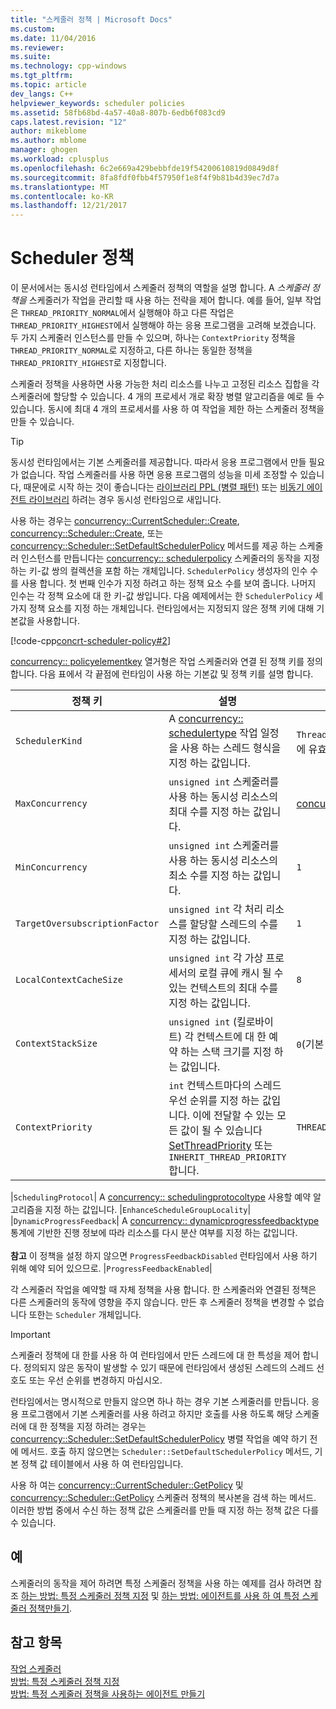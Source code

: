 ```yaml
---
title: "스케줄러 정책 | Microsoft Docs"
ms.custom: 
ms.date: 11/04/2016
ms.reviewer: 
ms.suite: 
ms.technology: cpp-windows
ms.tgt_pltfrm: 
ms.topic: article
dev_langs: C++
helpviewer_keywords: scheduler policies
ms.assetid: 58fb68bd-4a57-40a8-807b-6edb6f083cd9
caps.latest.revision: "12"
author: mikeblome
ms.author: mblome
manager: ghogen
ms.workload: cplusplus
ms.openlocfilehash: 6c2e669a429bebbfde19f54200610819d0849d8f
ms.sourcegitcommit: 8fa8fdf0fbb4f57950f1e8f4f9b81b4d39ec7d7a
ms.translationtype: MT
ms.contentlocale: ko-KR
ms.lasthandoff: 12/21/2017
---
```

# <a name="scheduler-policies"></a>Scheduler 정책
이 문서에서는 동시성 런타임에서 스케줄러 정책의 역할을 설명 합니다. A *스케줄러 정책을* 스케줄러가 작업을 관리할 때 사용 하는 전략을 제어 합니다. 예를 들어, 일부 작업은 `THREAD_PRIORITY_NORMAL`에서 실행해야 하고 다른 작업은 `THREAD_PRIORITY_HIGHEST`에서 실행해야 하는 응용 프로그램을 고려해 보겠습니다.  두 가지 스케줄러 인스턴스를 만들 수 있으며, 하나는 `ContextPriority` 정책을 `THREAD_PRIORITY_NORMAL`로 지정하고, 다른 하나는 동일한 정책을 `THREAD_PRIORITY_HIGHEST`로 지정합니다.  
  
 스케줄러 정책을 사용하면 사용 가능한 처리 리소스를 나누고 고정된 리소스 집합을 각 스케줄러에 할당할 수 있습니다. 4 개의 프로세서 개로 확장 병렬 알고리즘을 예로 들 수 있습니다. 동시에 최대 4 개의 프로세서를 사용 하 여 작업을 제한 하는 스케줄러 정책을 만들 수 있습니다.  
  
> [!TIP]
>  동시성 런타임에서는 기본 스케줄러를 제공합니다. 따라서 응용 프로그램에서 만들 필요가 없습니다. 작업 스케줄러를 사용 하면 응용 프로그램의 성능을 미세 조정할 수 있습니다, 때문에로 시작 하는 것이 좋습니다는 [라이브러리 PPL (병렬 패턴)](../../parallel/concrt/parallel-patterns-library-ppl.md) 또는 [비동기 에이전트 라이브러리](../../parallel/concrt/asynchronous-agents-library.md) 하려는 경우 동시성 런타임으로 새입니다.  
  
 사용 하는 경우는 [concurrency::CurrentScheduler::Create](reference/currentscheduler-class.md#create), [concurrency::Scheduler::Create](reference/scheduler-class.md#create), 또는 [concurrency::Scheduler::SetDefaultSchedulerPolicy](reference/scheduler-class.md#setdefaultschedulerpolicy) 메서드를 제공 하는 스케줄러 인스턴스를 만듭니다는 [concurrency:: schedulerpolicy](../../parallel/concrt/reference/schedulerpolicy-class.md) 스케줄러의 동작을 지정 하는 키-값 쌍의 컬렉션을 포함 하는 개체입니다. `SchedulerPolicy` 생성자의 인수 수를 사용 합니다. 첫 번째 인수가 지정 하려고 하는 정책 요소 수를 보여 줍니다. 나머지 인수는 각 정책 요소에 대 한 키-값 쌍입니다. 다음 예제에서는 한 `SchedulerPolicy` 세 가지 정책 요소를 지정 하는 개체입니다. 런타임에서는 지정되지 않은 정책 키에 대해 기본값을 사용합니다.  

  
 [!code-cpp[concrt-scheduler-policy#2](../../parallel/concrt/codesnippet/cpp/scheduler-policies_1.cpp)]  
  

 [concurrency:: policyelementkey](reference/concurrency-namespace-enums.md#policyelementkey) 열거형은 작업 스케줄러와 연결 된 정책 키를 정의 합니다. 다음 표에서 각 끝점에 런타임이 사용 하는 기본값 및 정책 키를 설명 합니다.  
  
|정책 키|설명|기본값|  
|----------------|-----------------|-------------------|  
|`SchedulerKind`|A [concurrency:: schedulertype](reference/concurrency-namespace-enums.md#schedulertype) 작업 일정을 사용 하는 스레드 형식을 지정 하는 값입니다.|`ThreadScheduler`(일반 스레드 사용) 이 키에 유효한 유일한 값입니다.|  
|`MaxConcurrency`|`unsigned int` 스케줄러를 사용 하는 동시성 리소스의 최대 수를 지정 하는 값입니다.|[concurrency::MaxExecutionResources](reference/concurrency-namespace-constants1.md#maxexecutionresources)|  
|`MinConcurrency`|`unsigned int` 스케줄러를 사용 하는 동시성 리소스의 최소 수를 지정 하는 값입니다.|`1`|  
|`TargetOversubscriptionFactor`|`unsigned int` 각 처리 리소스를 할당할 스레드의 수를 지정 하는 값입니다.|`1`|  
|`LocalContextCacheSize`|`unsigned int` 각 가상 프로세서의 로컬 큐에 캐시 될 수 있는 컨텍스트의 최대 수를 지정 하는 값입니다.|`8`|  
|`ContextStackSize`|`unsigned int` (킬로바이트) 각 컨텍스트에 대 한 예약 하는 스택 크기를 지정 하는 값입니다.|`0`(기본 스택 크기를 사용 하 여)|  
|`ContextPriority`|`int` 컨텍스트마다의 스레드 우선 순위를 지정 하는 값입니다. 이에 전달할 수 있는 모든 값이 될 수 있습니다 [SetThreadPriority](http://msdn.microsoft.com/library/windows/desktop/ms686277) 또는 `INHERIT_THREAD_PRIORITY`합니다.|`THREAD_PRIORITY_NORMAL`|  

|`SchedulingProtocol`| A [concurrency:: schedulingprotocoltype](reference/concurrency-namespace-enums.md#schedulingprotocoltype) 사용할 예약 알고리즘을 지정 하는 값입니다. |`EnhanceScheduleGroupLocality`|  
|`DynamicProgressFeedback`| A [concurrency:: dynamicprogressfeedbacktype](reference/concurrency-namespace-enums.md#dynamicprogressfeedbacktype) 통계에 기반한 진행 정보에 따라 리소스를 다시 분산 여부를 지정 하는 값입니다.<br /><br /> **참고** 이 정책을 설정 하지 않으면 `ProgressFeedbackDisabled` 런타임에서 사용 하기 위해 예약 되어 있으므로. |`ProgressFeedbackEnabled`|  

  
 각 스케줄러 작업을 예약할 때 자체 정책을 사용 합니다. 한 스케줄러와 연결된 정책은 다른 스케줄러의 동작에 영향을 주지 않습니다. 만든 후 스케줄러 정책을 변경할 수 없습니다 또한는 `Scheduler` 개체입니다.  
  
> [!IMPORTANT]
>  스케줄러 정책에 대 한를 사용 하 여 런타임에서 만든 스레드에 대 한 특성을 제어 합니다. 정의되지 않은 동작이 발생할 수 있기 때문에 런타임에서 생성된 스레드의 스레드 선호도 또는 우선 순위를 변경하지 마십시오.  
  
 런타임에서는 명시적으로 만들지 않으면 하나 하는 경우 기본 스케줄러를 만듭니다. 응용 프로그램에서 기본 스케줄러를 사용 하려고 하지만 호출를 사용 하도록 해당 스케줄러에 대 한 정책을 지정 하려는 경우는 [concurrency::Scheduler::SetDefaultSchedulerPolicy](reference/scheduler-class.md#setdefaultschedulerpolicy) 병렬 작업을 예약 하기 전에 메서드. 호출 하지 않으면는 `Scheduler::SetDefaultSchedulerPolicy` 메서드, 기본 정책 값 테이블에서 사용 하 여 런타임입니다.  
  
 사용 하 여는 [concurrency::CurrentScheduler::GetPolicy](reference/currentscheduler-class.md#getpolicy) 및 [concurrency::Scheduler::GetPolicy](reference/scheduler-class.md#getpolicy) 스케줄러 정책의 복사본을 검색 하는 메서드. 이러한 방법 중에서 수신 하는 정책 값은 스케줄러를 만들 때 지정 하는 정책 값은 다를 수 있습니다.  
  
## <a name="example"></a>예  
 스케줄러의 동작을 제어 하려면 특정 스케줄러 정책을 사용 하는 예제를 검사 하려면 참조 [하는 방법: 특정 스케줄러 정책 지정](../../parallel/concrt/how-to-specify-specific-scheduler-policies.md) 및 [하는 방법: 에이전트를 사용 하 여 특정 스케줄러 정책만들기](../../parallel/concrt/how-to-create-agents-that-use-specific-scheduler-policies.md).  
  
## <a name="see-also"></a>참고 항목  
 [작업 스케줄러](../../parallel/concrt/task-scheduler-concurrency-runtime.md)   
 [방법: 특정 스케줄러 정책 지정](../../parallel/concrt/how-to-specify-specific-scheduler-policies.md)   
 [방법: 특정 스케줄러 정책을 사용하는 에이전트 만들기](../../parallel/concrt/how-to-create-agents-that-use-specific-scheduler-policies.md)

